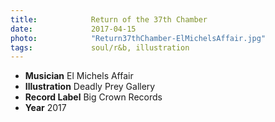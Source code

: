 ```yaml
---
title:            Return of the 37th Chamber
date:             2017-04-15
photo:            "Return37thChamber-ElMichelsAffair.jpg"
tags:             soul/r&b, illustration
---
```


- **Musician** El Michels Affair
- **Illustration** Deadly Prey Gallery
- **Record Label** Big Crown Records
- **Year** 2017
